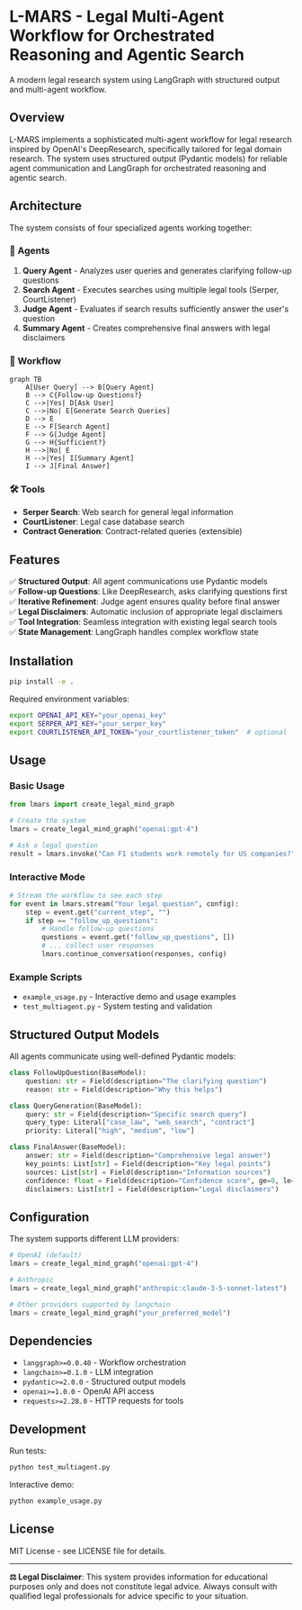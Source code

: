 # L-MARS - Legal Multi-Agent Workflow for Orchestrated Reasoning and Agentic Search

A modern legal research system using LangGraph with structured output and multi-agent workflow.

## Overview

L-MARS implements a sophisticated multi-agent workflow for legal research inspired by OpenAI's DeepResearch, specifically tailored for legal domain research. The system uses structured output (Pydantic models) for reliable agent communication and LangGraph for orchestrated reasoning and agentic search.

## Architecture

The system consists of four specialized agents working together:

### 🤖 Agents

1. **Query Agent** - Analyzes user queries and generates clarifying follow-up questions
2. **Search Agent** - Executes searches using multiple legal tools (Serper, CourtListener)  
3. **Judge Agent** - Evaluates if search results sufficiently answer the user's question
4. **Summary Agent** - Creates comprehensive final answers with legal disclaimers

### 🔄 Workflow

```mermaid
graph TB
    A[User Query] --> B[Query Agent]
    B --> C{Follow-up Questions?}
    C -->|Yes| D[Ask User]
    C -->|No| E[Generate Search Queries]
    D --> E
    E --> F[Search Agent]
    F --> G[Judge Agent]
    G --> H{Sufficient?}
    H -->|No| E
    H -->|Yes| I[Summary Agent]
    I --> J[Final Answer]
```

### 🛠️ Tools

- **Serper Search**: Web search for general legal information
- **CourtListener**: Legal case database search
- **Contract Generation**: Contract-related queries (extensible)

## Features

✅ **Structured Output**: All agent communications use Pydantic models  
✅ **Follow-up Questions**: Like DeepResearch, asks clarifying questions first  
✅ **Iterative Refinement**: Judge agent ensures quality before final answer  
✅ **Legal Disclaimers**: Automatic inclusion of appropriate legal disclaimers  
✅ **Tool Integration**: Seamless integration with existing legal search tools  
✅ **State Management**: LangGraph handles complex workflow state  

## Installation

```bash
pip install -e .
```

Required environment variables:
```bash
export OPENAI_API_KEY="your_openai_key"
export SERPER_API_KEY="your_serper_key" 
export COURTLISTENER_API_TOKEN="your_courtlistener_token"  # optional
```

## Usage

### Basic Usage

```python
from lmars import create_legal_mind_graph

# Create the system
lmars = create_legal_mind_graph("openai:gpt-4")

# Ask a legal question
result = lmars.invoke("Can F1 students work remotely for US companies?")
```

### Interactive Mode

```python
# Stream the workflow to see each step
for event in lmars.stream("Your legal question", config):
    step = event.get("current_step", "")
    if step == "follow_up_questions":
        # Handle follow-up questions
        questions = event.get("follow_up_questions", [])
        # ... collect user responses
        lmars.continue_conversation(responses, config)
```

### Example Scripts

- `example_usage.py` - Interactive demo and usage examples
- `test_multiagent.py` - System testing and validation

## Structured Output Models

All agents communicate using well-defined Pydantic models:

```python
class FollowUpQuestion(BaseModel):
    question: str = Field(description="The clarifying question")
    reason: str = Field(description="Why this helps")

class QueryGeneration(BaseModel):
    query: str = Field(description="Specific search query")
    query_type: Literal["case_law", "web_search", "contract"]
    priority: Literal["high", "medium", "low"]

class FinalAnswer(BaseModel):
    answer: str = Field(description="Comprehensive legal answer")
    key_points: List[str] = Field(description="Key legal points")
    sources: List[str] = Field(description="Information sources")
    confidence: float = Field(description="Confidence score", ge=0, le=1)
    disclaimers: List[str] = Field(description="Legal disclaimers")
```

## Configuration

The system supports different LLM providers:

```python
# OpenAI (default)
lmars = create_legal_mind_graph("openai:gpt-4")

# Anthropic
lmars = create_legal_mind_graph("anthropic:claude-3-5-sonnet-latest")

# Other providers supported by langchain
lmars = create_legal_mind_graph("your_preferred_model")
```

## Dependencies

- `langgraph>=0.0.40` - Workflow orchestration
- `langchain>=0.1.0` - LLM integration  
- `pydantic>=2.0.0` - Structured output models
- `openai>=1.0.0` - OpenAI API access
- `requests>=2.28.0` - HTTP requests for tools

## Development

Run tests:
```bash
python test_multiagent.py
```

Interactive demo:
```bash
python example_usage.py
```

## License

MIT License - see LICENSE file for details.

---

**⚖️ Legal Disclaimer**: This system provides information for educational purposes only and does not constitute legal advice. Always consult with qualified legal professionals for advice specific to your situation.